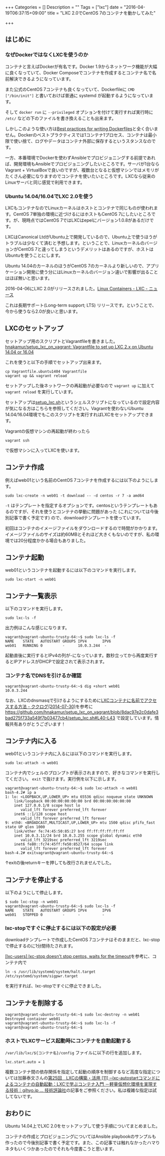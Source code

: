 +++
Categories = []
Description = ""
Tags = ["lxc"]
date = "2016-04-19T06:37:15+09:00"
title = "LXC 2.0でCentOS 7のコンテナを動かしてみた"

+++

## はじめに
### なぜDockerではなくLXCを使うのか

コンテナと言えばDockerが有名です。Docker 1.9からネットワーク機能が大幅に良くなっていて、Docker Composeでコンテナを作成するとコンテナ名で名前解決できるようになっています。

また公式のCentOS 7コンテナも良くなっていて、Dockerfileに `CMD ["/bin/init"]` と書いておけば普通に systemd が起動するようになっています。

そして `docker run` に `--privileged` オプションを付けて実行すれば実行時に `/etc/` などの下のファイルを書き換えることも出来ます。

しかしこのような使い方は[Best practices for writing Dockerfiles](https://docs.docker.com/engine/userguide/eng-image/dockerfile_best-practices/)と全く合いません。Dockerのベストプラクティスでは1コンテナ1プロセス、コンテナは最小限で使い捨て、ログやデータはコンテナ外部に保存するというスタンスなのです。

一方、本番環境でDockerを使わずAnsibleでプロビジョニングする前提であれば、開発環境もAnsibleでプロビジョニングしたいところです。サーバが1台ならVagrant + VirtualBoxで良いのですが、複数台となると仮想マシンではメモリがたくさん必要になりますのでコンテナを使いたいところです。LXCなら従来のLinuxサーバと同じ感覚で利用できます。

### Ubuntu 14.04/16.04でLXC 2.0を使う

LXCもコンテナなのでLinuxカーネルはホストとコンテナで同じものが使われます。CentOS 7単独の環境に近づけるにはホストもCentOS 7にしたいところです。が、現時点ではCentOS 7ではLXCはepelにバージョン1.0.8があるだけです。

LXCはCanonical LtdがUbuntu上で開発しているので、Ubuntu上で使うほうがトラブルは少なくて済むと予想します。ということで、LinuxカーネルのバージョンがCentOS 7と違ってしまうというデメリットはあるのですが、ホストはUbuntuを使うことにします。

Ubuntu 14.04のカーネルのほうがCentOS 7のカーネルより新しいので、アプリケーション開発に使う分にはLinuxカーネルのバージョン違いで影響が出ることはほぼ無いと思います。

2016-04-06にLXC 2.0がリリースされました。[Linux Containers - LXC - ニュース](https://linuxcontainers.org/ja/lxc/news/)

これは長期サポート(Long-term support; LTS) リリースです。ということで、今から使うなら2.0が良いと思います。


## LXCのセットアップ

セットアップ用のスクリプトとVagrantfileを書きました。
[hnakamur/setup_lxc_on_vagrant: Vagrantfile to set up LXC 2.x on Ubuntu 14.04 or 16.04](https://github.com/hnakamur/setup_lxc_on_vagrant)

これを使うと以下の手順でセットアップ出来ます。

```
cp Vagrantfile.ubuntu1404 Vagrantfile
vagrant up && vagrant reload
```

セットアップした後ネットワークの再起動が必要なので `vagrant up` に加えて `vagrant reload` を実行しています。

セットアップは[setup_lxc.sh](https://github.com/hnakamur/setup_lxc_on_vagrant/blob/master/setup_lxc.sh)というシェルスクリプトになっているので設定内容が気になる方はこちらを参照してください。Vagrantを使わないUbuntu 14.04/16.04環境でもこのスクリプトを実行すればLXCをセットアップできます。

Vagrantの仮想マシンの再起動が終わったら

```
vagrant ssh
```

で仮想マシンに入ってLXCを使います。

## コンテナ作成

例えばweb01という名前のCentOS 7コンテナを作成するには以下のようにします。

```
sudo lxc-create -n web01 -t download -- -d centos -r 7 -a amd64
```

`-t` はテンプレートを指定するオプションです。centosというテンプレートもあるのですが、それを使うとコンテナの挙動に問題があった (これについては今後別記事で書く予定です) ので、downloadテンプレートを使っています。

初回はコンテナのイメージファイルをダウンロードするので時間がかかります。イメージファイルのサイズは約60MBとそれほど大きくもないのですが、私の環境では20分程度かかる場合もありました。

## コンテナ起動

web01というコンテナを起動するには以下のコマンドを実行します。

```
sudo lxc-start -n web01
```

## コンテナ一覧表示

以下のコマンドを実行します。

```
sudo lxc-ls -f
```

出力例はこんな感じになります。

```
vagrant@vagrant-ubuntu-trusty-64:~$ sudo lxc-ls -f
NAME    STATE   AUTOSTART GROUPS IPV4       IPV6
web01   RUNNING 0         -      10.0.3.244  -
```

起動直後に実行するとIPv4の列が-になっています。数秒立ってから再度実行するとIPアドレスがDHCPで設定されて表示されます。

### コンテナ名でDNSを引けるか確認

```
vagrant@vagrant-ubuntu-trusty-64:~$ dig +short web01
10.0.3.244
```

なお、LXCのdnsmasqで引けるようにするために[LXCコンテナに名前でアクセスする方法 - ククログ(2014-07-30)](http://www.clear-code.com/blog/2014/7/30.html#.2Fetc.2Fresolve.conf.E3.81.ABnameserver.E3.82.92.E8.BF.BD.E5.8A.A0.E3.81.99.E3.82.8B)を参考に https://github.com/hnakamur/setup_lxc_on_vagrant/blob/8dac97e2c0dafe3bad275f733a549f7b03477cb4/setup_lxc.sh#L40-L43 で設定しています。情報共有ありがとうございます！


## コンテナ内に入る

web01というコンテナ内に入るには以下のコマンドを実行します。

```
sudo lxc-attach -n web01
```

コンテナ内でシェルのプロンプトが表示されますので、好きなコマンドを実行してください。 `exit` で抜けます。実行例を以下に示します。

```
vagrant@vagrant-ubuntu-trusty-64:~$ sudo lxc-attach -n web01
bash-4.2# ip a
1: lo: <LOOPBACK,UP,LOWER_UP> mtu 65536 qdisc noqueue state UNKNOWN
    link/loopback 00:00:00:00:00:00 brd 00:00:00:00:00:00
    inet 127.0.0.1/8 scope host lo
       valid_lft forever preferred_lft forever
    inet6 ::1/128 scope host
       valid_lft forever preferred_lft forever
9: eth0: <BROADCAST,MULTICAST,UP,LOWER_UP> mtu 1500 qdisc pfifo_fast state UP qlen 1000
    link/ether fe:74:45:50:85:27 brd ff:ff:ff:ff:ff:ff
    inet 10.0.3.11/24 brd 10.0.3.255 scope global dynamic eth0
       valid_lft 3219sec preferred_lft 3219sec
    inet6 fe80::fc74:45ff:fe50:8527/64 scope link
       valid_lft forever preferred_lft forever
bash-4.2# exitvagrant@vagrant-ubuntu-trusty-64:~$
```

↑exitの後returnキーを押しても改行されませんでした。

## コンテナを停止する

以下のようにして停止します。

```
$ sudo lxc-stop -n web01
vagrant@vagrant-ubuntu-trusty-64:~$ sudo lxc-ls -f
NAME    STATE   AUTOSTART GROUPS IPV4       IPV6
web01   STOPPED 0         -      -          -
```

### lxc-stopですぐに停止するには以下の設定が必要

downloadテンプレートで作成したCentOS 7コンテナはそのままだと、lxc-stopで停止するのに1分間待たされます。

[\[lxc-users\] lxc-stop doesn't stop centos, waits for the timeout](https://lists.linuxcontainers.org/pipermail/lxc-users/2014-February/006304.html)を参考に、コンテナ内で

```
ln -s /usr/lib/systemd/system/halt.target /etc/systemd/system/sigpwr.target
```

を実行すれば、lxc-stopですぐに停止できました。


## コンテナを削除する

```
vagrant@vagrant-ubuntu-trusty-64:~$ sudo lxc-destroy -n web01
Destroyed container web01
vagrant@vagrant-ubuntu-trusty-64:~$ sudo lxc-ls -f
vagrant@vagrant-ubuntu-trusty-64:~$
```

### ホストでLXCサービス起動時にコンテナを自動起動する

`/var/lib/lxc/${コンテナ名}/config` ファイルに以下の行を追加します。

```
lxc.start.auto = 1
```

複数コンテナ間の依存関係を指定して起動の順序を制御するなど高度な指定については加藤泰文さんの[第25回　LXCの構築・活用 \[11\] ─lxc-autostartコマンドによるコンテナの自動起動：LXCで学ぶコンテナ入門 －軽量仮想化環境を実現する技術｜gihyo.jp … 技術評論社](http://gihyo.jp/admin/serial/01/linux_containers/0025?page=1)の記事をご参照ください。私は複雑な指定は試してないです。

## おわりに

Ubuntu 14.04上でLXC 2.0をセットアップして使う手順についてまとめました。

コンテナの作成とプロビジョニングについてはAnsible playbookのサンプルも作ったので今後別記事で書く予定です。また、この記事では触れなかったハマりネタもいくつかあったのでそれも今度書こうと思います。
